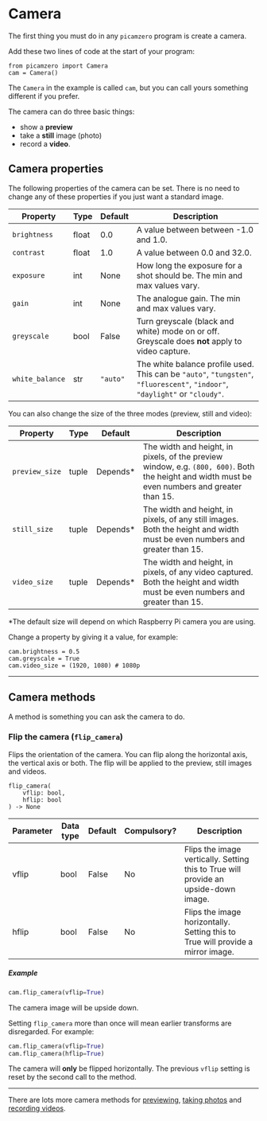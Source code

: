 # Camera

The first thing you must do in any `picamzero` program is create a camera.

Add these two lines of code at the start of your program:

```
from picamzero import Camera
cam = Camera()
```

The `Camera` in the example is called `cam`, but you can call yours something different if you prefer.

The camera can do three basic things:

- show a **preview**
- take a **still** image (photo)
- record a **video**.

## Camera properties

The following properties of the camera can be set. There is no need to change any of these properties if you just want a standard image.

| Property      | Type    | Default  | Description |
| -----------   | ------- | -------- | ----------- |
| `brightness`    | float   | 0.0      | A value between between -1.0 and 1.0. |
| `contrast`      | float   | 1.0      | A value between 0.0 and 32.0. |
| `exposure`      | int     | None     | How long the exposure for a shot should be. The min and max values vary. |
| `gain`          | int     | None     | The analogue gain. The min and max values vary. |
| `greyscale`     | bool    | False    | Turn greyscale (black and white) mode on or off. Greyscale does **not** apply to video capture.|
| `white_balance` | str     | `"auto"`   | The white balance profile used. This can be `"auto"`, `"tungsten"`, `"fluorescent"`, `"indoor"`, `"daylight"` or `"cloudy"`. |

You can also change the size of the three modes (preview, still and video):

| Property          | Type    | Default  | Description |
| -----------       | ------- | -------- | ----------- |
| `preview_size`    | tuple   | Depends* | The width and height, in pixels, of the preview window, e.g. `(800, 600)`. Both the height and width must be even numbers and greater than 15.|
| `still_size`      | tuple   | Depends* | The width and height, in pixels, of any still images.  Both the height and width must be even numbers and greater than 15. |
| `video_size`      | tuple   | Depends* | The width and height, in pixels, of any video captured.  Both the height and width must be even numbers and greater than 15. |

*The default size will depend on which Raspberry Pi camera you are using.

Change a property by giving it a value, for example:

```
cam.brightness = 0.5
cam.greyscale = True
cam.video_size = (1920, 1080) # 1080p
```

---
## Camera methods

A method is something you can ask the camera to do.

### Flip the camera (`flip_camera`)

Flips the orientation of the camera. You can flip along the horizontal axis, the vertical axis or both. The flip will be applied to the preview, still images and videos.

```
flip_camera(
    vflip: bool,
    hflip: bool
) -> None
```

| Parameter   | Data type    | Default  | Compulsory? | Description |
| ----------- | ------- | -------- | -------- | ----------- |
| vflip       | bool    | False     | No | Flips the image vertically. Setting this to True will provide an upside-down image. |
| hflip       | bool    | False     | No | Flips the image horizontally. Setting this to True will provide a mirror image. |

##### Example
```python
cam.flip_camera(vflip=True)
```

The camera image will be upside down.

Setting `flip_camera` more than once will mean earlier transforms are disregarded. For example:

```python
cam.flip_camera(vflip=True)
cam.flip_camera(hflip=True)
```
The camera will **only** be flipped horizontally. The previous `vflip` setting is reset by the second call to the method.



---

There are lots more camera methods for [previewing](preview_methods.md), [taking photos](photo_methods.md) and [recording videos](video_methods.md).
